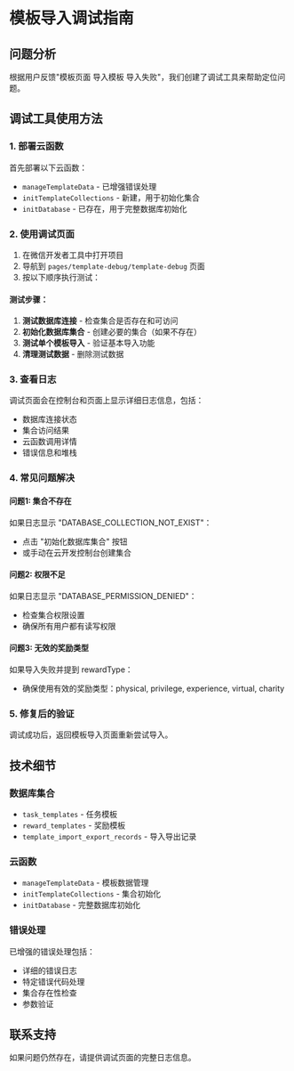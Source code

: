 # 模板导入调试指南

## 问题分析
根据用户反馈"模板页面 导入模板 导入失败"，我们创建了调试工具来帮助定位问题。

## 调试工具使用方法

### 1. 部署云函数
首先部署以下云函数：
- `manageTemplateData` - 已增强错误处理
- `initTemplateCollections` - 新建，用于初始化集合
- `initDatabase` - 已存在，用于完整数据库初始化

### 2. 使用调试页面
1. 在微信开发者工具中打开项目
2. 导航到 `pages/template-debug/template-debug` 页面
3. 按以下顺序执行测试：

#### 测试步骤：
1. **测试数据库连接** - 检查集合是否存在和可访问
2. **初始化数据库集合** - 创建必要的集合（如果不存在）
3. **测试单个模板导入** - 验证基本导入功能
4. **清理测试数据** - 删除测试数据

### 3. 查看日志
调试页面会在控制台和页面上显示详细日志信息，包括：
- 数据库连接状态
- 集合访问结果
- 云函数调用详情
- 错误信息和堆栈

### 4. 常见问题解决

#### 问题1: 集合不存在
如果日志显示 "DATABASE_COLLECTION_NOT_EXIST"：
- 点击 "初始化数据库集合" 按钮
- 或手动在云开发控制台创建集合

#### 问题2: 权限不足
如果日志显示 "DATABASE_PERMISSION_DENIED"：
- 检查集合权限设置
- 确保所有用户都有读写权限

#### 问题3: 无效的奖励类型
如果导入失败并提到 rewardType：
- 确保使用有效的奖励类型：physical, privilege, experience, virtual, charity

### 5. 修复后的验证
调试成功后，返回模板导入页面重新尝试导入。

## 技术细节

### 数据库集合
- `task_templates` - 任务模板
- `reward_templates` - 奖励模板
- `template_import_export_records` - 导入导出记录

### 云函数
- `manageTemplateData` - 模板数据管理
- `initTemplateCollections` - 集合初始化
- `initDatabase` - 完整数据库初始化

### 错误处理
已增强的错误处理包括：
- 详细的错误日志
- 特定错误代码处理
- 集合存在性检查
- 参数验证

## 联系支持
如果问题仍然存在，请提供调试页面的完整日志信息。